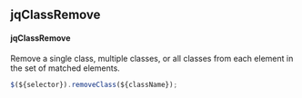 ## jqClassRemove
#### jqClassRemove
Remove a single class, multiple classes, or all classes from each element in the set of matched elements.
```javascript
$(${selector}).removeClass(${className});
```